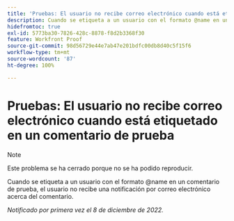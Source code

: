```yaml
---
title: 'Pruebas: El usuario no recibe correo electrónico cuando está etiquetado en un comentario de prueba'
description: Cuando se etiqueta a un usuario con el formato @name en un comentario de prueba, el usuario no recibe una notificación por correo electrónico acerca del comentario.
hidefromtoc: true
exl-id: 5773ba30-7826-428c-8878-f8d2b3368f30
feature: Workfront Proof
source-git-commit: 98d56729e44e7ab47e201bdfc00db8d40c5f15f6
workflow-type: tm+mt
source-wordcount: '87'
ht-degree: 100%

---
```


# Pruebas: El usuario no recibe correo electrónico cuando está etiquetado en un comentario de prueba

>[!NOTE]
>
>Este problema se ha cerrado porque no se ha podido reproducir.

Cuando se etiqueta a un usuario con el formato @name en un comentario de prueba, el usuario no recibe una notificación por correo electrónico acerca del comentario.

_Notificado por primera vez el 8 de diciembre de 2022._
